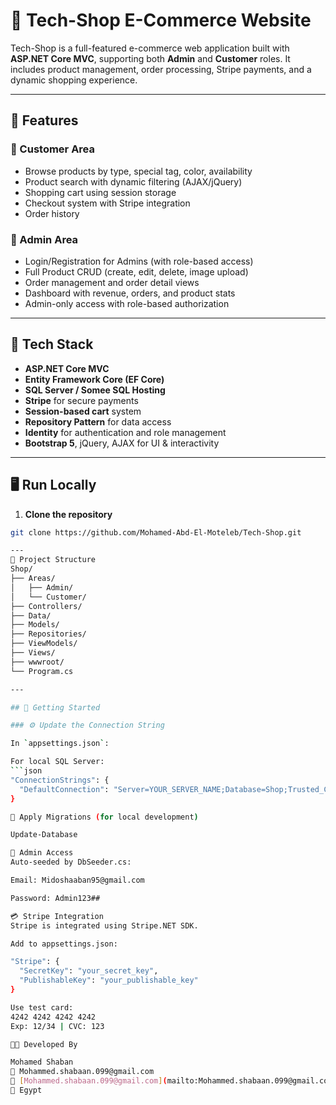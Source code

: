 # 🛒 Tech-Shop E-Commerce Website

Tech-Shop is a full-featured e-commerce web application built with **ASP.NET Core MVC**, supporting both **Admin** and **Customer** roles. It includes product management, order processing, Stripe payments, and a dynamic shopping experience.

---

## 🌟 Features

### 👤 Customer Area
- Browse products by type, special tag, color, availability
- Product search with dynamic filtering (AJAX/jQuery)
- Shopping cart using session storage
- Checkout system with Stripe integration
- Order history

### 🔐 Admin Area
- Login/Registration for Admins (with role-based access)
- Full Product CRUD (create, edit, delete, image upload)
- Order management and order detail views
- Dashboard with revenue, orders, and product stats
- Admin-only access with role-based authorization

---

## 🧰 Tech Stack

- **ASP.NET Core MVC**
- **Entity Framework Core (EF Core)**
- **SQL Server / Somee SQL Hosting**
- **Stripe** for secure payments
- **Session-based cart** system
- **Repository Pattern** for data access
- **Identity** for authentication and role management
- **Bootstrap 5**, jQuery, AJAX for UI & interactivity

---

## 🖥️ Run Locally

1. **Clone the repository**

```bash
git clone https://github.com/Mohamed-Abd-El-Moteleb/Tech-Shop.git

---
📁 Project Structure
Shop/
├── Areas/
│   ├── Admin/
│   └── Customer/
├── Controllers/
├── Data/
├── Models/
├── Repositories/
├── ViewModels/
├── Views/
├── wwwroot/
└── Program.cs

---

## 🚀 Getting Started

### ⚙️ Update the Connection String

In `appsettings.json`:

For local SQL Server:
```json
"ConnectionStrings": {
  "DefaultConnection": "Server=YOUR_SERVER_NAME;Database=Shop;Trusted_Connection=True;MultipleActiveResultSets=true;TrustServerCertificate=True"
}

💾 Apply Migrations (for local development)

Update-Database

🔐 Admin Access
Auto-seeded by DbSeeder.cs:

Email: Midoshaaban95@gmail.com

Password: Admin123##

💳 Stripe Integration
Stripe is integrated using Stripe.NET SDK.

Add to appsettings.json:

"Stripe": {
  "SecretKey": "your_secret_key",
  "PublishableKey": "your_publishable_key"
}

Use test card:
4242 4242 4242 4242
Exp: 12/34 | CVC: 123

👨‍💻 Developed By

Mohamed Shaban
📧 Mohammed.shabaan.099@gmail.com
📧 [Mohammed.shabaan.099@gmail.com](mailto:Mohammed.shabaan.099@gmail.com)  
📍 Egypt


